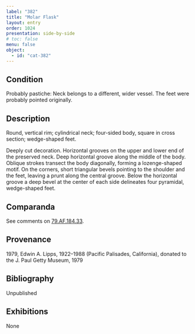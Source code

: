 ```yaml
---
label: "382"
title: "Molar Flask"
layout: entry
order: 1024
presentation: side-by-side
# toc: false
menu: false
object:
  - id: "cat-382"
---
```


## Condition

Probably pastiche: Neck belongs to a different, wider vessel. The feet were probably pointed originally.

## Description

Round, vertical rim; cylindrical neck; four-sided body, square in cross section; wedge-shaped feet.

Deeply cut decoration. Horizontal grooves on the upper and lower end of the preserved neck. Deep horizontal groove along the middle of the body. Oblique strokes transect the body diagonally, forming a lozenge-shaped motif. On the corners, short triangular bevels pointing to the shoulder and the feet, leaving a prunt along the central groove. Below the horizontal groove a deep bevel at the center of each side delineates four pyramidal, wedge-shaped feet.

## Comparanda

See comments on [79.AF.184.33](#cat).

## Provenance

1979, Edwin A. Lipps, 1922–1988 (Pacific Palisades, California), donated to the J. Paul Getty Museum, 1979

## Bibliography

Unpublished

## Exhibitions

None